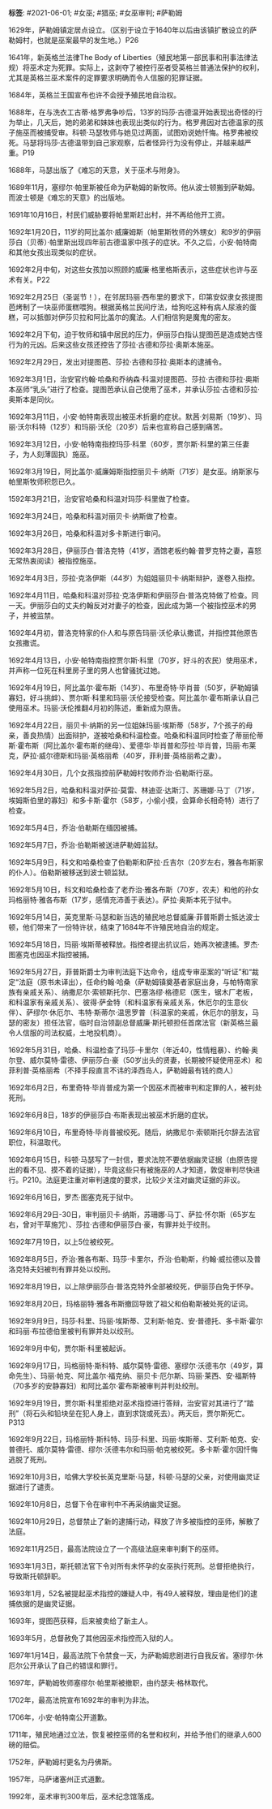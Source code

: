 **标签**: #2021-06-01; #女巫; #猎巫; #女巫审判; #萨勒姆 

1629年，萨勒姆镇定居点设立。（区别于设立于1640年以后由该镇扩散设立的萨勒姆村，也就是巫案最早的发生地。）P26

1641年，新英格兰法律The Body of Liberties（殖民地第一部民事和刑事法律法规）将巫术定为死罪。实际上，这剥夺了被控行巫者受英格兰普通法保护的权利，尤其是英格兰巫术案件的定罪要求明确而令人信服的犯罪证据。

1684年，英格兰王国宣布也许不会授予殖民地自治权。

1688年，在与洗衣工古蒂·格罗弗争吵后，13岁的玛莎·古德温开始表现出奇怪的行为举止，几天后，她的弟弟和妹妹也表现出类似的行为。格罗弗因对古德温家的孩子施巫而被捕受审。科顿·马瑟牧师与她见过两面，试图劝说她忏悔。格罗弗被绞死。马瑟将玛莎·古德温带到自己家观察，后者怪异行为没有停止，并越来越严重。P19

1688年，马瑟出版了《难忘的天意，关于巫术与附身》。

1689年11月，塞缪尔·帕里斯被任命为萨勒姆的新牧师。他从波士顿搬到萨勒姆。而波士顿是《难忘的天意》的出版地。

1691年10月16日，村民们威胁要将帕里斯赶出村，并不再给他开工资。

1692年1月20日，11岁的阿比盖尔·威廉姆斯（帕里斯牧师的外甥女）和9岁的伊丽莎白（贝蒂）·帕里斯出现四年前古德温家中孩子的症状。不久之后，小安·帕特南和其他女孩出现类似的症状。

1692年2月中旬，对这些女孩加以照顾的威廉·格里格斯表示，这些症状也许与巫术有关。P22

1692年2月25日（圣诞节！），在邻居玛丽·西布里的要求下，印第安奴隶女孩提图芭烤制了一块巫师蛋糕喂狗。根据英格兰民间疗法，给狗吃这种有病人尿液的蛋糕，可以抵御对伊莎贝拉和阿比盖尔的魔法。人们相信狗是魔鬼的密友。

1692年2月下旬，迫于牧师和镇中居民的压力，伊丽莎白指认提图芭是造成她古怪行为的元凶。后来这些女孩还控告了莎拉·古德和莎拉·奥斯本施巫。

1692年2月29日，发出对提图芭、莎拉·古德和莎拉·奥斯本的逮捕令。

1692年3月1日，治安官约翰·哈桑和乔纳森·科温对提图芭、莎拉·古德和莎拉·奥斯本巫师“乳头”进行了检查。提图芭承认自己使用了巫术，并承认莎拉·古德和莎拉·奥斯本是同伙。

1692年3月11日，小安·帕特南表现出被巫术折磨的症状。默茜·刘易斯（19岁）、玛丽·沃尔科特（12岁）和玛丽·沃伦（20岁）后来也宣称自己感到痛苦。

1692年3月12日，小安·帕特南指控玛莎·科里（60岁，贾尔斯·科里的第三任妻子，为人刻薄固执）施巫。

1692年3月19日，阿比盖尔·威廉姆斯指控丽贝卡·纳斯（71岁）是女巫。纳斯家与帕里斯牧师积怨已久。

1592年3月21日，治安官哈桑和科温对玛莎·科里做了检查。

1692年3月24日，哈桑和科温对丽贝卡·纳斯做了检查。

1692年3月26日，哈桑和科温对多卡斯进行审问。

1692年3月28日，伊丽莎白·普洛克特（41岁，酒馆老板约翰·普罗克特之妻，喜怒无常热衷阅读）被指控施巫。

1692年4月3日，莎拉·克洛伊斯（44岁）为姐姐丽贝卡·纳斯辩护，遂卷入指控。

1692年4月11日，哈桑和科温对莎拉·克洛伊斯和伊丽莎白·普洛克特做了检查。同一天。伊丽莎白的丈夫约翰反对对妻子的检查，因此成为第一个被指控巫术的男子，并被监禁。

1692年4月初，普洛克特家的仆人和与原告玛丽·沃伦承认撒谎，并指控其他原告女孩撒谎。

1692年4月13日，小安·帕特南指控贾尔斯·科里（70岁，好斗的农民）使用巫术，并声称一位死在科里房子里的男人也曾骚扰过她。

1692年4月19日，阿比盖尔·霍布斯（14岁）、布里奇特·毕肖普（50岁，萨勒姆镇寡妇，好斗挑衅）、贾尔斯·科里和玛丽·沃伦接受检查。阿比盖尔·霍布斯承认自己使用巫术。玛丽·沃伦推翻4月初的陈述，重新成为原告。

1692年4月22日，丽贝卡·纳斯的另一位姐妹玛丽·埃斯蒂（58岁，7个孩子的母亲，善良热情）出面辩护，遂被哈桑和科温检查。哈桑和科温同时检查了蒂丽伦蒂斯·霍布斯（阿比盖尔·霍布斯的继母）、爱德华·毕肖普和莎拉·毕肖普，玛丽·布莱克，萨拉·威尔德斯和玛丽·英格丽希（40岁，菲利普·英格丽希之妻）。

1692年4月30日，几个女孩指控前萨勒姆村牧师乔治·伯勒斯行巫。

1692年5月2日，哈桑和科温对萨拉·莫雷、林迪亚·达斯汀、苏珊娜·马丁（71岁，埃姆斯伯里的寡妇）和多卡斯·霍尔（58岁，小偷小摸，会算命长相奇特）进行了检查。

1692年5月4日，乔治·伯勒斯在缅因被捕。

1692年5月7日，乔治·伯勒斯被送进萨勒姆监狱。

1692年5月9日，科文和哈桑检查了伯勒斯和萨拉·丘吉尔（20岁左右，雅各布斯家的仆人）。伯勒斯被移送到波士顿监狱。

1692年5月10日，科文和哈桑检查了老乔治·雅各布斯（70岁，农夫）和他的孙女玛格丽特·雅各布斯（17岁，感情充沛善于表达）。萨拉·奥斯本死于狱中。

1692年5月14日，英克里斯·马瑟和新当选的殖民地总督威廉·菲普斯爵士抵达波士顿，他们带来了一份特许状，结束了1684年不许殖民地自治的规定。

1692年5月18日，玛丽·埃斯蒂被释放。指控者提出抗议后，她再次被逮捕。罗杰·图塞克也因巫术指控被捕。

1692年5月27日，菲普斯爵士为审判法庭下达命令，组成专审巫案的“听证”和“裁定“法庭（原书未译出），任命约翰·哈桑（萨勒姆镇奠基者家庭出身，与帕特南家族有亲戚关系）、纳撒尼尔·索顿斯托尔、巴塞洛缪·格德尼（医生，锯木厂老板，和科温家有亲戚关系）、彼得·萨金特（和科温家有亲戚关系，休厄尔的生意伙伴）、萨缪尔·休厄尔、韦特·斯蒂尔·温思罗普（科温家的亲戚，休厄尔的朋友，马瑟的密友）担任法官，临时自治领副总督威廉·斯托顿担任首席法官（新英格兰最令人信服的司法权威，土地投机商）。

1692年5月31日，哈桑、科温检查了玛莎·卡里尔（年近40，性情粗暴）、约翰·奥尔登、威尔莫特·雷德、伊丽莎白·豪（50岁出头的贤妻，长期被怀疑使用巫术）和菲利普·英格丽希（不择手段直言不讳的泽西岛人，萨勒姆最有钱的商人）

1692年6月2日，布里奇特·毕肖普成为第一个因巫术而被审判和定罪的人，被判处死刑。

1692年6月8日，18岁的伊丽莎白·布斯表现出被巫术折磨的症状。

1692年6月10日，布里奇特·毕肖普被绞死。随后，纳撒尼尔·索顿斯托尔辞去法官职位，科温取代。

1692年6月15日，科顿·马瑟写了一封信，要求法院不要依据幽灵证据（由原告提出的看不见、摸不着的证据），毕竟这些只有被施巫的人才知道，敦促审判尽快进行。P210。法庭更注重对审判速度的要求，比较少关注对幽灵证据的非议。

1692年6月16日，罗杰·图塞克死于狱中。

1692年6月29日-30日，审判丽贝卡·纳斯，苏珊娜·马丁、萨拉·怀尔斯（65岁左右，曾对干草施咒）、莎拉·古德和伊丽莎白·豪，有罪并处于绞刑。

1692年7月19日，以上5位被绞死。

1692年8月5日，乔治·雅各布斯、玛莎·卡里尔，乔治·伯勒斯，约翰·威拉德以及普洛克特夫妇被判有罪并处以绞刑。

1692年8月19日，以上除伊丽莎白·普洛克特外全部被绞死，伊丽莎白免于怀孕。

1692年8月20日，玛格丽特·雅各布斯撤回导致了祖父和伯勒斯被处死的证词。

1692年9月9日，玛莎·科里、玛丽·埃斯蒂、艾利斯·帕克、安·普德托、多卡斯·霍尔和玛丽·布拉德伯里被判有罪并处以绞刑。

1692年9月中旬，贾尔斯·科里被起诉。

1692年9月17日，玛格丽特·斯科特、威尔莫特·雷德、塞缪尔·沃德韦尔（49岁，算命先生）、玛丽·帕克、阿比盖尔·福克纳、丽贝卡·厄尔斯、玛丽·莱西、安·福斯特（70多岁的安静寡妇）和阿比盖尔·霍布斯被审判并判处绞刑。

1692年9月19日，贾尔斯·科里拒绝对巫术指控进行答辩，治安官对其进行了“踏刑”（将石头和铅块垒在犯人身上，直到求饶或死去）。两天后，贾尔斯死亡。P313

1692年9月22日，玛格丽特·斯科特、玛莎·科里、玛丽·埃斯蒂、艾利斯·帕克、安·普德托、威尔莫特·雷德、缪尔·沃德韦尔和玛丽·帕克被绞死。多卡斯·霍尔因忏悔逃脱了死刑。

1692年10月3日，哈佛大学校长英克里斯·马瑟，科顿·马瑟的父亲，对使用幽灵证据进行了谴责。

1692年10月8日，总督下令在审判中不再采纳幽灵证据。

1692年10月29日，总督禁止了新的逮捕行动，释放了许多被指控的巫师，解散了法庭。

1692年11月25日，最高法院设立了一个高级法庭来审判剩下的巫师。

1693年1月3日，斯托顿法官下令对所有未怀孕的女巫执行死刑。总督拒绝执行，导致斯托顿辞职。

1693年1月，52名被提起巫术指控的嫌疑人中，有49人被释放，理由是他们的逮捕依据的是幽灵证据。

1693年，提图芭获释，后来被卖给了新主人。

1693年5月，总督赦免了其他因巫术指控而入狱的人。

1697年1月14日，最高法院下令禁食一天，为萨勒姆悲剧进行自我反省。塞缪尔·休厄尔公开承认了自己的错误和罪行。

1697年，萨勒姆牧师塞缪尔·帕里斯被撤职，由约瑟夫·格林取代。

1702年，最高法院宣布1692年的审判为非法。

1706年，小安·帕特南公开道歉。

1711年，殖民地通过立法，恢复被控巫师的名誉和权利，并给予他们的继承人600磅的赔偿。

1752年，萨勒姆村更名为丹佛斯。

1957年，马萨诸塞州正式道歉。

1992年，巫术审判300年后，巫术纪念馆落成。

